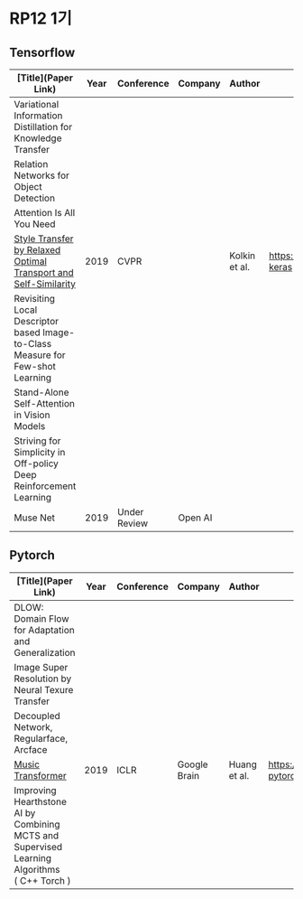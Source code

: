 # RP12 1기



## Tensorflow

| [Title](Paper Link)                                          | Year | Conference   | Company | Author | Code Repository |
| ------------------------------------------------------------ | ---- | ------------ | ------- | ------ | --------------- |
| Variational Information Distillation for Knowledge Transfer  |      |              |         |        |                 |
| Relation Networks for Object Detection                       |      |              |         |        |                 |
| Attention Is All You Need                                    |      |              |         |        |                 |
| [Style Transfer by Relaxed Optimal Transport and Self-Similarity](https://arxiv.org/abs/1904.12785) | 2019 | CVPR         |         | Kolkin et al. | https://github.com/nuxlear/STROTSS-keras |
| Revisiting Local Descriptor based Image-to-Class Measure for Few-shot Learning |      |              |         |        |                 |
| Stand-Alone Self-Attention in Vision Models                  |      |              |         |        |                 |
| Striving for Simplicity in Off-policy Deep Reinforcement Learning |      |              |         |        |                 |
| Muse Net                                                     | 2019 | Under Review | Open AI |        |                 |



## Pytorch

| [Title](Paper Link)                                          | Year | Conference | Company      | Author       | Code Repository                                       |
| ------------------------------------------------------------ | ---- | ---------- | ------------ | ------------ | ----------------------------------------------------- |
| DLOW: Domain Flow for Adaptation and Generalization          |      |            |              |              |                                                       |
| Image Super Resolution by Neural Texure Transfer             |      |            |              |              |                                                       |
| Decoupled Network, Regularface, Arcface                      |      |            |              |              |                                                       |
| [Music Transformer](https://arxiv.org/abs/1809.04281)        | 2019 | ICLR       | Google Brain | Huang et al. | https://github.com/jason9693/MusicTransformer-pytorch |
| Improving Hearthstone AI by Combining MCTS and Supervised Learning Algorithms <br />( C++ Torch ) |      |            |              |              |                                                       |
